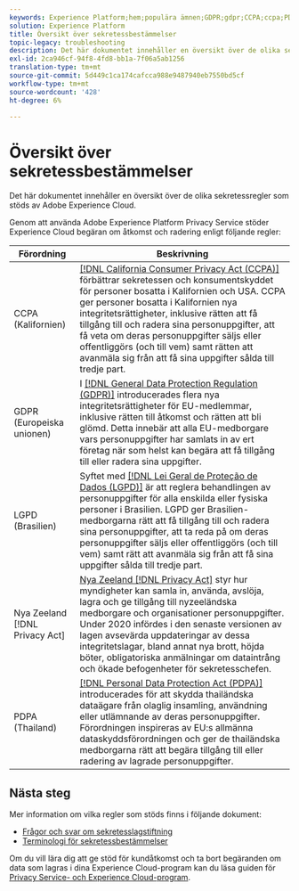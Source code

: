 ```yaml
---
keywords: Experience Platform;hem;populära ämnen;GDPR;gdpr;CCPA;ccpa;PDPA;pdpa;LGPD;lgpd;overview;overview;Regulation;Regulations;Regulations;Regulations;privacy;Privacy;Privacy;
solution: Experience Platform
title: Översikt över sekretessbestämmelser
topic-legacy: troubleshooting
description: Det här dokumentet innehåller en översikt över de olika sekretessregler som stöds av Adobe Experience Cloud.
exl-id: 2ca946cf-94f8-4fd8-bb1a-7f06a5ab1256
translation-type: tm+mt
source-git-commit: 5d449c1ca174cafcca988e9487940eb7550bd5cf
workflow-type: tm+mt
source-wordcount: '428'
ht-degree: 6%

---
```


# Översikt över sekretessbestämmelser

Det här dokumentet innehåller en översikt över de olika sekretessregler som stöds av Adobe Experience Cloud.

Genom att använda Adobe Experience Platform Privacy Service stöder Experience Cloud begäran om åtkomst och radering enligt följande regler:

| Förordning | Beskrivning |
| --- | --- |
| CCPA (Kalifornien) | [[!DNL California Consumer Privacy Act (CCPA)]](https://oag.ca.gov/privacy/ccpa) förbättrar sekretessen och konsumentskyddet för personer bosatta i Kalifornien och USA. CCPA ger personer bosatta i Kalifornien nya integritetsrättigheter, inklusive rätten att få tillgång till och radera sina personuppgifter, att få veta om deras personuppgifter säljs eller offentliggörs (och till vem) samt rätten att avanmäla sig från att få sina uppgifter sålda till tredje part. |
| GDPR (Europeiska unionen) | I [[!DNL General Data Protection Regulation (GDPR)]](https://gdpr-info.eu) introducerades flera nya integritetsrättigheter för EU-medlemmar, inklusive rätten till åtkomst och rätten att bli glömd. Detta innebär att alla EU-medborgare vars personuppgifter har samlats in av ert företag när som helst kan begära att få tillgång till eller radera sina uppgifter. |
| LGPD (Brasilien) | Syftet med [[!DNL Lei Geral de Proteção de Dados (LGPD)]](https://gdpr.eu/gdpr-vs-lgpd/) är att reglera behandlingen av personuppgifter för alla enskilda eller fysiska personer i Brasilien. LGPD ger Brasilien-medborgarna rätt att få tillgång till och radera sina personuppgifter, att ta reda på om deras personuppgifter säljs eller offentliggörs (och till vem) samt rätt att avanmäla sig från att få sina uppgifter sålda till tredje part. |
| Nya Zeeland [!DNL Privacy Act] | [Nya Zeeland [!DNL Privacy Act]](https://www.legislation.govt.nz/act/public/2020/0031/latest/LMS23223.html) styr hur myndigheter kan samla in, använda, avslöja, lagra och ge tillgång till nyzeeländska medborgare och organisationer personuppgifter. Under 2020 infördes i den senaste versionen av lagen avsevärda uppdateringar av dessa integritetslagar, bland annat nya brott, höjda böter, obligatoriska anmälningar om dataintrång och ökade befogenheter för sekretesschefen. |
| PDPA (Thailand) | [[!DNL Personal Data Protection Act (PDPA)]](https://www.pdpc.gov.sg/Overview-of-PDPA/The-Legislation/Personal-Data-Protection-Act) introducerades för att skydda thailändska dataägare från olaglig insamling, användning eller utlämnande av deras personuppgifter. Förordningen inspireras av EU:s allmänna dataskyddsförordningen och ger de thailändska medborgarna rätt att begära tillgång till eller radering av lagrade personuppgifter. |

## Nästa steg

Mer information om vilka regler som stöds finns i följande dokument:

* [Frågor och svar om sekretesslagstiftning](./faq.md)
* [Terminologi för sekretessbestämmelser](./terminology.md)

Om du vill lära dig att ge stöd för kundåtkomst och ta bort begäranden om data som lagras i dina Experience Cloud-program kan du läsa guiden för [Privacy Service- och Experience Cloud-program](../experience-cloud-apps.md).
